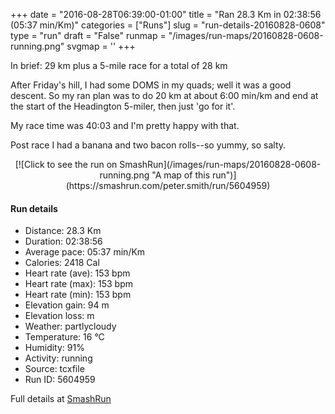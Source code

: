 +++
date = "2016-08-28T06:39:00-01:00"
title = "Ran 28.3 Km in 02:38:56 (05:37 min/Km)"
categories = ["Runs"]
slug = "run-details-20160828-0608"
type = "run"
draft = "False"
runmap = "/images/run-maps/20160828-0608-running.png"
svgmap = '<polyline points="44 57, 43 57, 45 58, 62 64, 69 70, 81 77, 92 81, 100 85, 100 87, 96 90, 91 92, 82 94, 77 92, 71 92, 69 94, 61 96, 56 97, 54 96, 44 92, 45 92, 47 87, 44 77, 41 74, 38 73, 32 67, 25 63, 21 62, 20 61, 13 63, 11 61, 6 61, 2 59, 1 57, 0 53, 20 51, 21 53, 24 52, 23 51, 27 50, 34 50, 35 48, 32 44, 24 46, 23 43, 18 40, 16 29, 13 21, 14 22, 29 20, 41 22, 47 23, 56 30, 58 31, 60 29, 61 23, 62 22, 55 25, 53 25, 49 19, 51 19, 52 20, 59 21, 60 20, 59 19, 51 16, 49 15, 32 8, 24 4, 24 4, 17 2, 11 2, 11 4, 18 5, 17 6, 19 7, 18 10, 15 12, 19 18, 19 21, 30 20, 42 22, 48 24, 51 27, 51 26, 52 26, 53 25, 55 25, 58 25">'
+++

In brief: 29 km plus a 5-mile race for a total of 28 km 

After Friday's hill, I had some DOMS in my quads; well it was a good descent. So my ran plan was to do 20 km at about 6:00 min/km and end at the start of the Headington 5-miler, then just 'go for it'. 

My race time was 40:03 and I'm pretty happy with that. 

Post race I had a banana and two bacon rolls--so yummy, so salty. 

<!--more-->

<center>
[![Click to see the run on SmashRun](/images/run-maps/20160828-0608-running.png "A map of this run")](https://smashrun.com/peter.smith/run/5604959)
</center>

#### Run details

* Distance: 28.3 Km
* Duration: 02:38:56
* Average pace: 05:37 min/Km
* Calories: 2418 Cal
* Heart rate (ave): 153 bpm
* Heart rate (max): 153 bpm
* Heart rate (min): 153 bpm
* Elevation gain: 94 m
* Elevation loss:  m
* Weather: partlycloudy
* Temperature: 16 &deg;C
* Humidity: 91%
* Activity: running
* Source: tcxfile
* Run ID: 5604959

Full details at [SmashRun](https://smashrun.com/peter.smith/run/5604959)